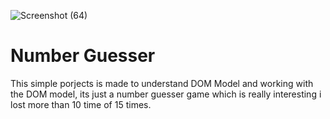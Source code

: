 ![Screenshot (64)](https://user-images.githubusercontent.com/49793696/133206327-d1569486-e747-4ff6-aee2-45e74eba9e82.png)

# Number Guesser

This simple porjects is made to understand DOM Model and working with the DOM model, its just a number guesser game which is really interesting i lost more than 10 time of 15 times.
